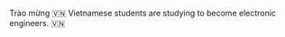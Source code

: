 Trào mừng
🇻🇳 Vietnamese students are studying to become electronic engineers. 🇻🇳
<!---
FatTang2012/FatTang2012 is a ✨ special ✨ repository because its `README.md` (this file) appears on your GitHub profile.
You can click the Preview link to take a look at your changes.
--->
